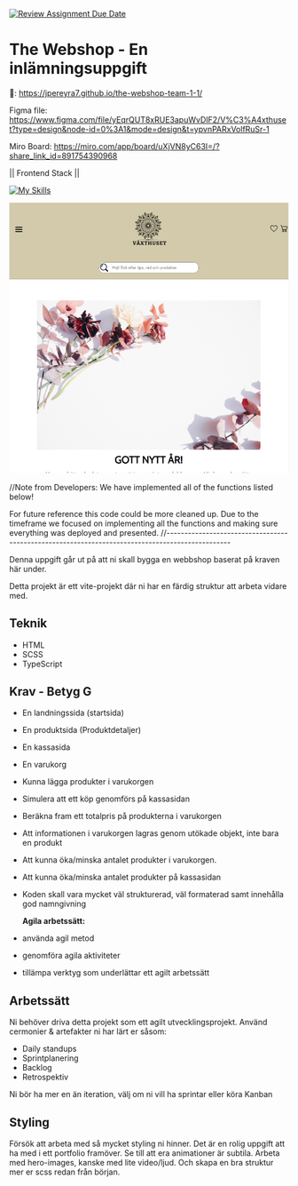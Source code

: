 [![Review Assignment Due Date](https://classroom.github.com/assets/deadline-readme-button-24ddc0f5d75046c5622901739e7c5dd533143b0c8e959d652212380cedb1ea36.svg)](https://classroom.github.com/a/LfEK5zyW)

# The Webshop - En inlämningsuppgift

🔗: https://jpereyra7.github.io/the-webshop-team-1-1/

Figma file: https://www.figma.com/file/yEqrQUT8xRUE3apuWvDIF2/V%C3%A4xthuset?type=design&node-id=0%3A1&mode=design&t=ypvnPARxVolfRuSr-1

Miro Board: https://miro.com/app/board/uXjVN8yC63I=/?share_link_id=891754390968

|| Frontend Stack ||

[![My Skills](https://skillicons.dev/icons?i=ts,html,scss,css,vscode)](https://skillicons.dev)

![alt text](https://raw.githubusercontent.com/JPereyra7/the-webshop-team-1-1/main/src/img/vaxthusetscreenshot.png)

//Note from Developers:
We have implemented all of the functions listed below!

For future reference this code could be more cleaned up. Due to the timeframe we focused on implementing all the functions and making sure everything was deployed and presented.
//------------------------------------------------------------------------------------------------

Denna uppgift går ut på att ni skall bygga en webbshop baserat på kraven här under.

Detta projekt är ett vite-projekt där ni har en färdig struktur att arbeta vidare med.

## Teknik

- HTML
- SCSS
- TypeScript

## Krav - Betyg G

- En landningssida (startsida)
- En produktsida (Produktdetaljer)
- En kassasida
- En varukorg
- Kunna lägga produkter i varukorgen
- Simulera att ett köp genomförs på kassasidan
- Beräkna fram ett totalpris på produkterna i varukorgen
- Att informationen i varukorgen lagras genom utökade objekt, inte bara en produkt
- Att kunna öka/minska antalet produkter i varukorgen.
- Att kunna öka/minska antalet produkter på kassasidan
- Koden skall vara mycket väl strukturerad, väl formaterad samt innehålla god namngivning

  **Agila arbetssätt:**

- använda agil metod
- genomföra agila aktiviteter
- tillämpa verktyg som underlättar ett agilt arbetssätt

## Arbetssätt

Ni behöver driva detta projekt som ett agilt utvecklingsprojekt. Använd cermonier & artefakter ni har lärt er såsom:

- Daily standups
- Sprintplanering
- Backlog
- Retrospektiv

Ni bör ha mer en än iteration, välj om ni vill ha sprintar eller köra Kanban

## Styling

Försök att arbeta med så mycket styling ni hinner. Det är en rolig uppgift att ha med i ett portfolio framöver. Se till att era animationer är subtila. Arbeta med hero-images, kanske med lite video/ljud. Och skapa en bra struktur mer er scss redan från början.
